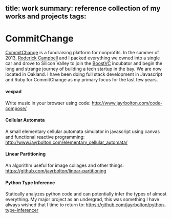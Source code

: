 title: work
summary: reference collection of my works and projects
tags:
---

# CommitChange

[CommitChange](https://commitchange.com) is a fundraising platform for nonprofits. In the summer of 2013, [Roderick Campbell](http://twitter.com/siliconroderick) and I packed everything we owned into a single car and drove to Silicon Valley to join the [BoostVC](http://boost.vc/) incubator and begin the long and strange journey of building a tech startup in the bay. We are now located in Oakland. I have been doing full stack development in Javascript and Ruby for CommitChange as my primary focus for the last few years.

#### vexpad

Write music in your browser using code: http://www.jayrbolton.com/code-compose/

#### Cellular Automata

A small elementary cellular automata simulator in javascript using canvas and functional reactive programming: http://www.jayrbolton.com/elementary_cellular_automata/

#### Linear Partitioning

An algorithm useful for image collages and other things: https://github.com/jayrbolton/linear-partitioning

#### Python Type Inference

Statically analyzes python code and can potentially infer the types of almost everything. My major project as an undergrad, this was something I have always wished that I time to return to: https://github.com/jayrbolton/python-type-inferencer

